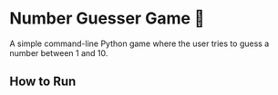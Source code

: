 # Number Guesser Game 🎯

A simple command-line Python game where the user tries to guess a number between 1 and 10.

## How to Run

